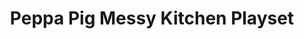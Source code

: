 ---
id: PE6951
title: Peppa Pig Messy Kitchen Playset
price:
    hkd: 199.9
    twd: 799
dimensions:
    w: 20
    l: 13
    h: 13
    unit: cm
imgs: 
    - 'images/products/messy-kitchen-playset.png'
---